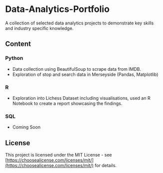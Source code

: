 # Data-Analytics-Portfolio
A collection of selected data analytics projects to demonstrate key skills and industry specific knowledge.

## Content
### Python
- Data collection using BeautifulSoup to scrape data from IMDB.
- Exploration of stop and search data in Merseyside (Pandas, Matplotlib)

### R
- Exploration into Lichess Dataset including visualisations, used an R Notebook to create a report showcasing the findings.

### SQL
- Coming Soon

## License
This project is licensed under the MIT License - see [https://choosealicense.com/licenses/mit/](https://choosealicense.com/licenses/mit/) for details.

